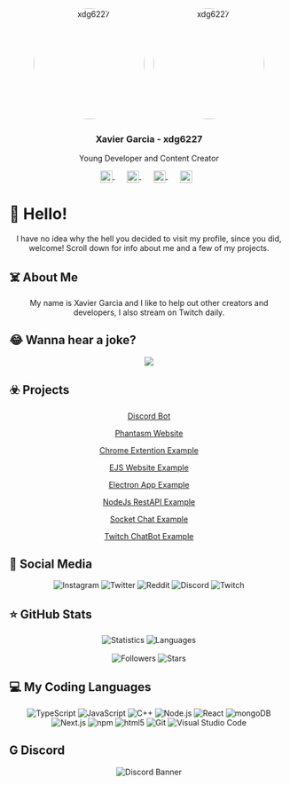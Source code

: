 <div align="center">
   <img src="https://cdn.discordapp.com/attachments/833458360350670848/844949444125392906/circle-cropped.png" alt="xdg6227" width="200" style="border-radius:50%;" >
   &nbsp;&nbsp;
   <img src="https://cdn.discordapp.com/attachments/833458360350670848/844949778202624050/circle-cropped_2.png" alt="xdg6227" width="200" style="border-radius:50%;" >
   <h3>Xavier Garcia - xdg6227</h3>
   <p>Young Developer and Content Creator</p>
   <p>
      <a href="https://discord.gg/BPpB4EKngN" target="_blank" style='margin-right:10px'>
      <img width="22" height="22" align="center" src="https://www.iconsdb.com/icons/preview/white/discord-xxl.png" alt="Discord" />
      </a>
      &nbsp;&nbsp;
      <a href="https://github.com/xdg6227" target="_blank" style='margin-right:10px'>
      <img width="22" height="22" align="center" src="https://www.iconsdb.com/icons/preview/white/github-9-xxl.png" alt="GitHub" />
      </a>
      &nbsp;&nbsp;
      <a href="https://twitch.tv/night_crown_" target="_blank" style='margin-right:10px'>
      <img width="22" height="22" align="center" src="https://www.iconsdb.com/icons/preview/white/twitch-tv-xxl.png" alt="Twitch" />
      </a>
      &nbsp;&nbsp;
      <a href="mailto:xdg6227@gmail.com" target="_blank" style='margin-right:10px;'>
      <img width="22" height="22" align="center" src="https://www.iconsdb.com/icons/preview/white/mail-xxl.png" alt="Email" />
      </a>
   </p>
</div>

# 👋 Hello!
<div align="center">
   I have no idea why the hell you decided to visit my profile, since you did, welcome! Scroll down for info about me and a few of my projects.
</div>

## ☠️ About Me
<div align="center">
   My name is Xavier Garcia and I like to help out other creators and developers, I also stream on Twitch daily.
</div>

## 😂 Wanna hear a joke?
<div align="center">
   <img src="https://readme-jokes.vercel.app/api?bgColor=%2323272a&borderColor=%232c2f33&qColor=%23fff&aColor=%237289da&textColor=%23fff&codeColor=%2399aab5">   
</div>

## ☣️ Projects
<div align="center">
     
[Discord Bot](https://github.com/xdg6227/discord-bot)

[Phantasm Website](https://github.com/xdg6227/phantasm-website)

[Chrome Extention Example](https://github.com/xdg6227/chrome-extention-example)

[EJS Website Example](https://github.com/xdg6227/ejs-website-example)

[Electron App Example](https://github.com/xdg6227/electron-app-example)

[NodeJs RestAPI Example](https://github.com/xdg6227/nodejs-restapi-example)

[Socket Chat Example](https://github.com/xdg6227/socket-chat-example)

[Twitch ChatBot Example](https://github.com/xdg6227/twitch-chatbot-example)
</div>

## 📱 Social Media
<div align="center">
   <img alt="Instagram" src="https://img.shields.io/badge/Instagram-onyx6227-ff69b4" />
   <img alt="Twitter" src="https://img.shields.io/badge/Twitter-onyx6227-%2300acee" />
   <img alt="Reddit" src="https://img.shields.io/badge/Reddit-onyx6227-%09%23FF5700" />
   <img alt="Discord" src="https://img.shields.io/badge/Discord-ONYX6227%230001-%237289da" />
   <img alt="Twitch" src="https://img.shields.io/badge/Twitch-Night__Crown__-%236441a5" />
</div>

## ⭐ GitHub Stats
<div align="center">
   <img src="https://github-readme-stats.vercel.app/api?username=xdg6227&show_icons=true&theme=midnight-purple&include_all_commits=true&hide_title=true" alt="Statistics" />
   <img src="https://github-readme-stats.vercel.app/api/top-langs/?username=xdg6227&show_icons=true&theme=midnight-purple&layout=compact" alt="Languages" />
  <p>
    <img align="center" src="https://img.shields.io/github/followers/xdg6227?style=social" alt="Followers" />
    <img align="center" src="https://img.shields.io/github/stars/xdg6227?style=social" alt="Stars" />
  </p>
 </div>

## 💻 My Coding Languages
<div align="center">
   <img alt="TypeScript" src="https://img.shields.io/badge/-TypeScript-007acc?style=flat-square&logo=typescript&logoColor=white" />
   <img alt="JavaScript" src="https://img.shields.io/badge/-JavaScript-edb200?style=flat-square&logo=javascript&logoColor=white" />
   <img alt="C++" src="https://img.shields.io/badge/-C++-31429b?style=flat-square&logo=c%2B%2B&logoColor=white" />
   <img alt="Node.js" src="https://img.shields.io/badge/-Node.js-43853d?style=flat-square&logo=Node.js&logoColor=white" />
   <img alt="React" src="https://img.shields.io/badge/-React-45b8d8?style=flat-square&logo=react&logoColor=white" />
   <img alt="mongoDB" src="https://img.shields.io/badge/-mongoDB-4fb23f?style=flat-square&logo=mongodb&logoColor=white" />
   <img alt="Next.js" src="https://img.shields.io/badge/-Next.js-000000?style=flat-square&logo=Next.js&logoColor=white" />
   <img alt="npm" src="https://img.shields.io/badge/-NPM-CB3837?style=flat-square&logo=npm&logoColor=white" />
   <img alt="html5" src="https://img.shields.io/badge/-HTML5-E34F26?style=flat-square&logo=html5&logoColor=white" />
   <img alt="Git" src="https://img.shields.io/badge/-Git-f05033?style=flat-square&logo=git&logoColor=white" />
   <img alt="Visual Studio Code" src="https://img.shields.io/badge/-Visual Studio Code-007ACC?style=flat-square&logo=visual-studio-code&logoColor=white" />
</div>

## G Discord
<div align="center">
   <img src="https://discordapp.com/api/guilds/758015539472891935/widget.png?style=banner2" alt="Discord Banner"/>
</div>
